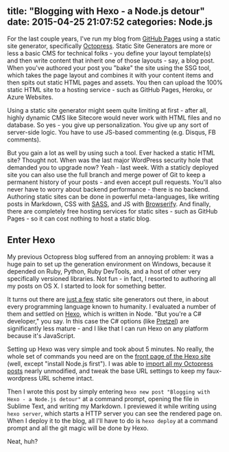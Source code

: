 title: "Blogging with Hexo - a Node.js detour"
date: 2015-04-25 21:07:52
categories: Node.js
---

For the last couple years, I've run my blog from [GitHub Pages](https://pages.github.com/) using a static site generator, specifically [Octopress](http://octopress.org/). Static Site Generators are more or less a basic CMS for technical folks - you define your layout template(s) and then write content that inherit one of those layouts - say, a blog post. When you've authored your post you "bake" the site using the SSG tool, which takes the page layout and combines it with your content items and then spits out static HTML pages and assets. You then can upload the 100% static HTML site to a hosting service - such as GitHub Pages, Heroku, or Azure Websites.

Using a static site generator might seem quite limiting at first - after all, highly dynamic CMS like Sitecore would never work with HTML files and no database. So yes - you give up personalization. You give up any sort of server-side logic. You have to use JS-based commenting (e.g. Disqus, FB comments).

But you gain a lot as well by using such a tool. Ever hacked a static HTML site? Thought not. When was the last major WordPress security hole that demanded you to upgrade now? Yeah - last week. With a staticly deployed site you can also use the full branch and merge power of Git to keep a permanent history of your posts - and even accept pull requests. You'll also never have to worry about backend performance - there is no backend. Authoring static sites can be done in powerful meta-languages, like writing posts in Markdown, CSS with [SASS](http://sass-lang.com/), and JS with [Browserify](http://browserify.org/). And finally, there are completely free hosting services for static sites - such as GitHub Pages - so it can cost nothing to host a static blog.

## Enter Hexo

My previous Octopress blog suffered from an annoying problem: it was a huge pain to set up the generation environment on Windows, because it depended on Ruby, Python, Ruby DevTools, and a host of other very specifically versioned libraries. Not fun - in fact, I resorted to authoring all my posts on OS X. I started to look for something better.

It turns out there are [just a few](https://staticsitegenerators.net/) static site generators out there, in about every programming language known to humanity. I evaluated a number of them and settled on [Hexo](http://hexo.io/), which is written in Node. "But you're a C# developer," you say. In this case the C# options (like [Pretzel](https://github.com/Code52/pretzel)) are significantly less mature - and I like that I can run Hexo on any platform because it's JavaScript.

Setting up Hexo was very simple and took about 5 minutes. No really, the whole set of commands you need are on the [front page of the Hexo site](http://hexo.io/) (well, except "install Node.js first"). I was able to [import all my Octopress posts](http://hexo.io/docs/migration.html#Octopress) nearly unmodified, and tweak the base URL settings to keep my faux-wordpress URL scheme intact.

Then I wrote this post by simply entering `hexo new post "Blogging with Hexo - a Node.js detour"` at a command prompt, opening the file in Sublime Text, and writing my Markdown. I previewed it while writing using `hexo server`, which starts a HTTP server you can see the rendered page on. When I deploy it to the blog, all I'll have to do is `hexo deploy` at a command prompt and all the git magic will be done by Hexo.

Neat, huh?